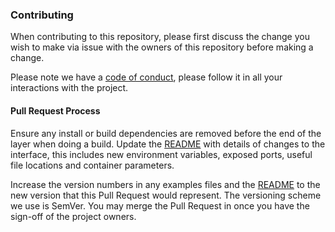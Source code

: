 ### Contributing
When contributing to this repository, please first discuss the change you wish to make via issue with the owners of this repository before making a change.

Please note we have a [code of conduct](https://github.com/vicentelyrio/espruino-boilerplate/blob/master/CODE_OF_CONDUCT.md), please follow it in all your interactions with the project.

#### Pull Request Process

Ensure any install or build dependencies are removed before the end of the layer when doing a build.
Update the [README](https://github.com/vicentelyrio/espruino-boilerplate/blob/master/README.md) with details of changes to the interface, this includes new environment variables, exposed ports, useful file locations and container parameters.

Increase the version numbers in any examples files and the [README](https://github.com/vicentelyrio/espruino-boilerplate/blob/master/README.md) to the new version that this Pull Request would represent. The versioning scheme we use is SemVer.
You may merge the Pull Request in once you have the sign-off of the project owners.
